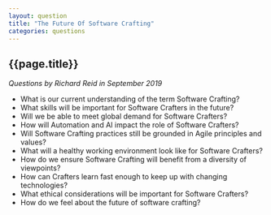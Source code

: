 ```yaml
---
layout: question
title: "The Future Of Software Crafting"
categories: questions
---
```


## {{page.title}}

_Questions by Richard Reid in September 2019_

* What is our current understanding of the term Software Crafting?
* What skills will be important for Software Crafters in the future?
* Will we be able to meet global demand for Software Crafters?
* How will Automation and AI impact the role of Software Crafters?
* Will Software Crafting practices still be grounded in Agile principles and values?
* What will a healthy working environment look like for Software Crafters?
* How do we ensure Software Crafting will benefit from a diversity of viewpoints?
* How can Crafters learn fast enough to keep up with changing technologies?
* What ethical considerations will be important for Software Crafters?
* How do we feel about the future of software crafting?
